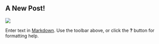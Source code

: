## A New Post!

![](//images.jpg)

Enter text in [Markdown](http://daringfireball.net/projects/markdown/). Use the toolbar above, or click the **?** button for formatting help.

